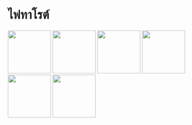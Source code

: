 # ไพ่ทาโรต์
[<img height=100px src="https://camo.githubusercontent.com/d34f438e9e3a573370adccdfd58a9530546a9ff0c9a34ae04859aba784411ae1/68747470733a2f2f656e637279707465642d74626e302e677374617469632e636f6d2f696d616765733f713d74626e3a414e64394763514d3746347a62315471354f5470456a4d6f6e7870474a325762664b5a7241344832397726757371703d434155" />](https://camo.githubusercontent.com/d34f438e9e3a573370adccdfd58a9530546a9ff0c9a34ae04859aba784411ae1/68747470733a2f2f656e637279707465642d74626e302e677374617469632e636f6d2f696d616765733f713d74626e3a414e64394763514d3746347a62315471354f5470456a4d6f6e7870474a325762664b5a7241344832397726757371703d434155)
[<img height=100px src="https://camo.githubusercontent.com/5f8936dec2ce88c73d72c1c7f9aa0a48546f53a5dde25aea04c156543170c7e3/68747470733a2f2f656e637279707465642d74626e302e677374617469632e636f6d2f696d616765733f713d74626e3a414e643947635357764578656962303471346a737a536d484e65336c6e516d62642d4c79696a516d4a5126757371703d434155" />](https://camo.githubusercontent.com/5f8936dec2ce88c73d72c1c7f9aa0a48546f53a5dde25aea04c156543170c7e3/68747470733a2f2f656e637279707465642d74626e302e677374617469632e636f6d2f696d616765733f713d74626e3a414e643947635357764578656962303471346a737a536d484e65336c6e516d62642d4c79696a516d4a5126757371703d434155)
[<img height=100px src="https://camo.githubusercontent.com/62cb7e215bf13a9fe795803e041974081429e4f1c159702855cc365df663dfc9/68747470733a2f2f656e637279707465642d74626e302e677374617469632e636f6d2f696d616765733f713d74626e3a414e64394763534237336c4d50777744696d7369677543364b64614b516669714676425477437154576726757371703d434155" />](https://camo.githubusercontent.com/62cb7e215bf13a9fe795803e041974081429e4f1c159702855cc365df663dfc9/68747470733a2f2f656e637279707465642d74626e302e677374617469632e636f6d2f696d616765733f713d74626e3a414e64394763534237336c4d50777744696d7369677543364b64614b516669714676425477437154576726757371703d434155)
[<img height=100px src="https://camo.githubusercontent.com/3c43bdc803df0ddffaa80602931ee4fbaae4c67a021b54e4a7beedd6ae48716a/68747470733a2f2f656e637279707465642d74626e302e677374617469632e636f6d2f696d616765733f713d74626e3a414e6439476351502d616738322d75526d4966394d38776f6c69775433505a7164714c5874563733756726757371703d434155" />](https://camo.githubusercontent.com/3c43bdc803df0ddffaa80602931ee4fbaae4c67a021b54e4a7beedd6ae48716a/68747470733a2f2f656e637279707465642d74626e302e677374617469632e636f6d2f696d616765733f713d74626e3a414e6439476351502d616738322d75526d4966394d38776f6c69775433505a7164714c5874563733756726757371703d434155)
[<img height=100px src="https://camo.githubusercontent.com/48485790685c1696dc28b59f5cc32041de19b00987581acd7f20474e37d6b47e/68747470733a2f2f656e637279707465642d74626e302e677374617469632e636f6d2f696d616765733f713d74626e3a414e643947635135394154785a587730544850635a33456546726c496f5868726d32346864574769385126757371703d434155" />](https://camo.githubusercontent.com/48485790685c1696dc28b59f5cc32041de19b00987581acd7f20474e37d6b47e/68747470733a2f2f656e637279707465642d74626e302e677374617469632e636f6d2f696d616765733f713d74626e3a414e643947635135394154785a587730544850635a33456546726c496f5868726d32346864574769385126757371703d434155)
[<img height=100px src="https://camo.githubusercontent.com/6b0f39c852c540c03ce1862204ac17f223f87d76ea9c5fcc37bfde05b3cdeb5e/68747470733a2f2f656e637279707465642d74626e302e677374617469632e636f6d2f696d616765733f713d74626e3a414e64394763533662326b32757a377062726e4d61547674696f5942793330754a6667455a666b68446726757371703d434155" />](https://camo.githubusercontent.com/6b0f39c852c540c03ce1862204ac17f223f87d76ea9c5fcc37bfde05b3cdeb5e/68747470733a2f2f656e637279707465642d74626e302e677374617469632e636f6d2f696d616765733f713d74626e3a414e64394763533662326b32757a377062726e4d61547674696f5942793330754a6667455a666b68446726757371703d434155)
<!--
[<img height=100px src="https://camo.githubusercontent.com/c40bc192037db315148c34eb2dc1a4f84c9f5d091aa0ca16220d2757cea897c8/68747470733a2f2f7777772e73686974737572656e2d7461726f742e636f6d2f77702f77702d636f6e74656e742f75706c6f6164732f323031372f30362f31305f632e706e67" />](https://camo.githubusercontent.com/c40bc192037db315148c34eb2dc1a4f84c9f5d091aa0ca16220d2757cea897c8/68747470733a2f2f7777772e73686974737572656e2d7461726f742e636f6d2f77702f77702d636f6e74656e742f75706c6f6164732f323031372f30362f31305f632e706e67)
-->


